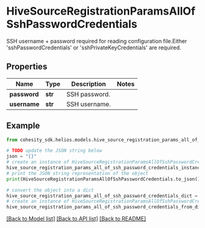 # HiveSourceRegistrationParamsAllOfSshPasswordCredentials

SSH username + password required for reading configuration file.Either 'sshPasswordCredentials' or 'sshPrivateKeyCredentials' are required.

## Properties

Name | Type | Description | Notes
------------ | ------------- | ------------- | -------------
**password** | **str** | SSH password. | 
**username** | **str** | SSH username. | 

## Example

```python
from cohesity_sdk.helios.models.hive_source_registration_params_all_of_ssh_password_credentials import HiveSourceRegistrationParamsAllOfSshPasswordCredentials

# TODO update the JSON string below
json = "{}"
# create an instance of HiveSourceRegistrationParamsAllOfSshPasswordCredentials from a JSON string
hive_source_registration_params_all_of_ssh_password_credentials_instance = HiveSourceRegistrationParamsAllOfSshPasswordCredentials.from_json(json)
# print the JSON string representation of the object
print(HiveSourceRegistrationParamsAllOfSshPasswordCredentials.to_json())

# convert the object into a dict
hive_source_registration_params_all_of_ssh_password_credentials_dict = hive_source_registration_params_all_of_ssh_password_credentials_instance.to_dict()
# create an instance of HiveSourceRegistrationParamsAllOfSshPasswordCredentials from a dict
hive_source_registration_params_all_of_ssh_password_credentials_from_dict = HiveSourceRegistrationParamsAllOfSshPasswordCredentials.from_dict(hive_source_registration_params_all_of_ssh_password_credentials_dict)
```
[[Back to Model list]](../README.md#documentation-for-models) [[Back to API list]](../README.md#documentation-for-api-endpoints) [[Back to README]](../README.md)


